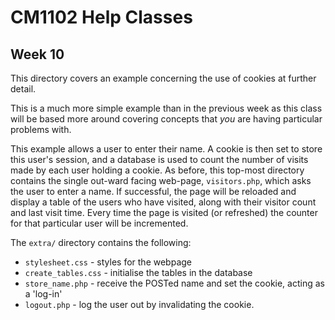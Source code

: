 CM1102 Help Classes
=====================

Week 10
--------

This directory covers an example concerning the use of cookies at further detail.

This is a much more simple example than in the previous week as this class will be based more around covering concepts that *you* are having particular problems with.

This example allows a user to enter their name. A cookie is then set to store this user's session, and a database is used to count the number of visits made by each user holding a cookie.
As before, this top-most directory contains the single out-ward facing web-page, `visitors.php`, which asks the user to enter a name.
If successful, the page will be reloaded and display a table of the users who have visited, along with their visitor count and last visit time.
Every time the page is visited (or refreshed) the counter for that particular user will be incremented.

The `extra/` directory contains the following:
* `stylesheet.css` - styles for the webpage
* `create_tables.css` - initialise the tables in the database
* `store_name.php` - receive the POSTed name and set the cookie, acting as a 'log-in'
* `logout.php` - log the user out by invalidating the cookie.
